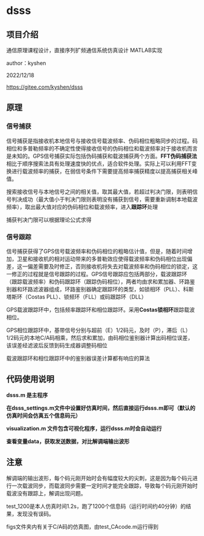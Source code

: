 # dsss

## 项目介绍
通信原理课程设计，直接序列扩频通信系统仿真设计
MATLAB实现

author：kyshen

2022/12/18

https://gitee.com/kyshen/dsss

## 原理

### 信号捕获

信号捕获是指接收机本地信号与接收信号载波频率、伪码相位粗略同步的过程。码相位和多普勒频率的不确定性使得接收信号的伪码相位和载波频率对于接收机而言是未知的。GPS信号捕获实际包括伪码捕获和载波捕获两个方面。**FFT伪码捕获法**相比于顺序搜索法具有处理速度快的优点，适合软件处理。实际上可以利用FFT变换进行载波频率的捕获，在弱信号条件下需要提高频率捕获精度以提高捕获相关峰值。

搜索接收信号与本地信号之间的相关值，取其最大值，若超过判决门限，则表明信号判决成功（最大值小于判决门限则表明没有捕获到信号，需要重新调制本地载波频率），取出最大值对应的伪码相位和载波频率，进入**跟踪环**处理

捕获判决门限可以根据理论公式求得

### 信号跟踪

信号捕获获得了GPS信号载波频率和伪码相位的粗略估计值，但是，随着时间增加，卫星和接收机的相对运动带来的多普勒效应使得载波频率和伪码相位出现偏差，这一偏差需要及时修正，否则接收机将失去对载波频率和伪码相位的锁定，这一修正的过程就是信号跟踪的过程。GPS信号跟踪应包括两部分，载波跟踪环（跟踪载波频率）和伪码跟踪环（跟踪伪码相位），两者均由求和累加器、环路鉴别器和环路滤波器组成，环路鉴别器确定跟踪环的类型，如锁相环（PLL）、科斯塔斯环（Costas PLL）、锁频环（FLL）或码跟踪环（DLL）

GPS载波跟踪环中，包括频率跟踪环和相位跟踪环。采用**Costas锁相环**跟踪载波相位。

GPS相位跟踪环中，基带信号分别与超前（E）1/2码元，及时（P），滞后（L）1/2码元的本地C/A码相乘，然后求和累加，由码相位鉴别器计算出码相位误差，该误差经滤波后反馈到码生成器调整码相位

载波跟踪环和相位跟踪环中的鉴别器误差计算都有响应的算法

## 代码使用说明

**dsss.m 是主程序**

**在dsss_settings.m文件中设置好仿真时间，然后直接运行dsss.m即可（默认的仿真时间会仿真五个信息码元）**

**visualization.m 文件包含可视化程序，运行dsss.m时会自动运行**

**查看变量data，获取发送数据，对比解调端输出波形**



## 注意

解调端的输出波形，每个码元刚开始时会有幅度较大的尖刺，这是因为每个码元进行一次载波同步，而载波同步需要一定时间才能完全跟踪，导致每个码元刚开始时载波没有跟踪上，解调出现问题。

test_1200是本人仿真时间1.2s，跑了1200个信息码（运行时间约40分钟）的结果，发现没有误码。

figs文件夹内有关于C/A码的仿真图，由test_CAcode.m运行得到
